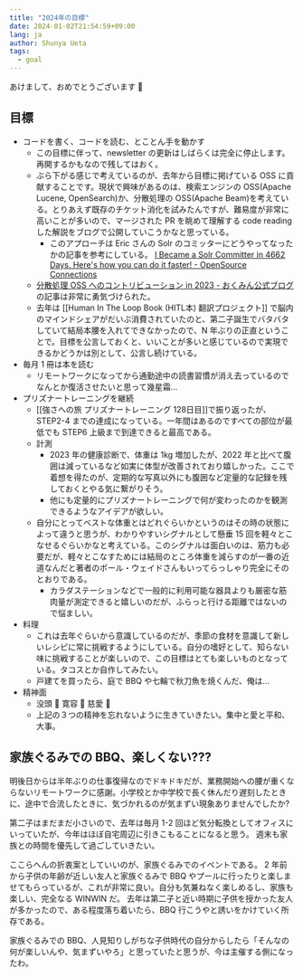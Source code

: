 ```yaml
---
title: "2024年の目標"
date: 2024-01-02T21:54:59+09:00
lang: ja
author: Shunya Ueta
tags:
  - goal
---
```


あけまして、おめでとうございます 🐲

## 目標

- コードを書く、コードを読む、とことん手を動かす
  - この目標に伴って、newsletter の更新はしばらくは完全に停止します。再開するかもなので残してはおく。
  - ぶら下がる感じで考えているのが、去年から目標に掲げている OSS に貢献することです。現状で興味があるのは、検索エンジンの OSS(Apache Lucene, OpenSearch)か、分散処理の OSS(Apache Beam)を考えている。とりあえず既存のチケット消化を試みたんですが、難易度が非常に高いことが多いので、マージされた PR を眺めて理解する code reading した解説をブログで公開していこうかなと思っている。
    - このアプローチは Eric さんの Solr のコミッターにどうやってなったかの記事を参考にしている。 [I Became a Solr Committer in 4662 Days\. Here's how you can do it faster\! \- OpenSource Connections](https://opensourceconnections.com/blog/2020/07/10/i-became-a-solr-committer-in-4662-days-heres-how-you-can-do-it-faster/)
  - [分散処理 OSS へのコントリビューション in 2023 \- おくみん公式ブログ](https://blog.okumin.com/entry/2023/12/25/011606) の記事は非常に勇気づけられた。
  - 去年は [[Human In The Loop Book (HITL本) 翻訳プロジェクト]] で脳内のマインドシェアがだいぶ消費されていたのと、第二子誕生でバタバタしていて結局本腰を入れてできなかったので、N 年ぶりの正直ということで。目標を公言しておくと、いいことが多いと感じているので実現できるかどうかは別として、公言し続けている。
- 毎月 1 冊は本を読む
  - リモートワークになってから通勤途中の読書習慣が消え去っているのでなんとか復活させたいと思って幾星霜...
- プリズナートレーニングを継続
  - [[強さへの旅 プリズナートレーニング 128日目]]で振り返ったが、STEP2-4 までの達成になっている。一年間はあるのですべての部位が最低でも STEP6 上級まで到達できると最高である。
  - 計測
    - 2023 年の健康診断で、体重は 1kg 増加したが、2022 年と比べて腹囲は減っているなど如実に体型が改善されており嬉しかった。ここで着想を得たのが、定期的な写真以外にも腹囲など定量的な記録を残しておくとやる気に繋がりそう。
    - 他にも定量的にプリズナートレーニングで何が変わったのかを観測できるようなアイデアが欲しい。
  - 自分にとってベストな体重とはどれぐらいかというのはその時の状態によって違うと思うが、わかりやすいシグナルとして懸垂 15 回を軽々とこなせるぐらいかなと考えている。このシグナルは面白いのは、筋力も必要だが、軽々とこなすためには結局のところ体重を減らすのが一番の近道なんだと著者のポール・ウェイドさんもいってらっしゃり完全にそのとおりである。
    - カラダステーションなどで一般的に利用可能な器具よりも厳密な筋肉量が測定できると嬉しいのだが、ふらっと行ける距離ではないので悩ましい。
- 料理
  - これは去年ぐらいから意識しているのだが、季節の食材を意識して新しいレシピに常に挑戦するようにしている。自分の嗜好として、知らない味に挑戦することが楽しいので、この目標はとても楽しいものとなっている。タコスとか自作してみたい。
  - 戸建てを買ったら、庭で BBQ や七輪で秋刀魚を焼くんだ、俺は...
- 精神面
  - 没頭 🧠 寛容 🧘 慈愛 💓
  - 上記の３つの精神を忘れないように生きていきたい。集中と愛と平和、大事。

## 家族ぐるみでの BBQ、楽しくない???

明後日からは半年ぶりの仕事復帰なのでドキドキだが、業務開始への腰が重くならないリモートワークに感謝。小学校とか中学校で長く休んだり遅刻したときに、途中で合流したときに、気づかれるのが気まずい現象ありませんでしたか?

第二子はまだまだ小さいので、去年は毎月 1-2 回ほど気分転換としてオフィスにいっていたが、今年はほぼ自宅周辺に引きこもることになると思う。
週末も家族との時間を優先して過ごしていきたい。

ここらへんの折衷案としていいのが、家族ぐるみでのイベントである。
2 年前から子供の年齢が近しい友人と家族ぐるみで BBQ やプールに行ったりと楽しませてもらっているが、これが非常に良い。自分も気兼ねなく楽しめるし、家族も楽しい、完全なる WINWIN だ。
去年は第二子と近い時期に子供を授かった友人が多かったので、ある程度落ち着いたら、BBQ 行こうやと誘いをかけていく所存である。

家族ぐるみでの BBQ、人見知りしがちな子供時代の自分からしたら「そんなの何が楽しいんや、気まずいやろ」と思っていたと思うが、今は主催する側になったわ。
